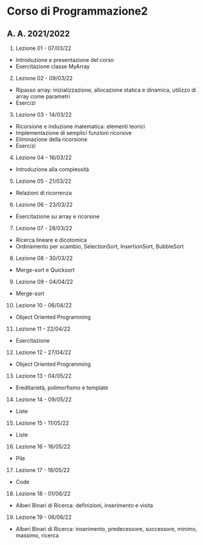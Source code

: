 # Corso di Programmazione2
## A. A. 2021/2022

1. Lezione 01 - 07/03/22
- Introduzione e presentazione del corso
- Esercitazione classe MyArray
2. Lezione 02 - 09/03/22
- Ripasso array: inizializzazione, allocazione statica e dinamica, utilizzo di array come parametri
- Esercizi   
3. Lezione 03 - 14/03/22
- Ricorsione e induzione matematica: elementi teorici
- Implementazione di semplici funzioni ricorsive
- Eliminazione della ricorsione
- Esercizi
4. Lezione 04 - 16/03/22
- Introduzione alla complessità
5. Lezione 05 - 21/03/22
- Relazioni di ricorrenza
6. Lezione 06 - 23/03/22
- Esercitazione su array e ricorsine
7. Lezione 07 - 28/03/22
- Ricerca lineare e dicotomica
- Ordinamento per scambio, SelectionSort, InsertionSort, BubbleSort
8. Lezione 08 - 30/03/22
- Merge-sort e Quicksort
9. Lezione 09 - 04/04/22
- Merge-sort
10. Lezione 10 - 06/04/22
- Object Oriented Programming
11. Lezione 11 - 22/04/22
- Esercitazione
12. Lezione 12 - 27/04/22
- Object Oriented Programming
13. Lezione 13 - 04/05/22
- Ereditarietà, polimorfismo e template
14. Lezione 14 - 09/05/22
- Liste
15. Lezione 15 - 11/05/22
- Liste
16. Lezione 16 - 16/05/22
- Pile
17. Lezione 17 - 18/05/22
- Code 
18. Lezione 18 - 01/06/22
- Alberi Binari di Ricerca: definizioni, inserimento e visita
19. Lezione 19 - 06/06/22
- Alberi Binari di Ricerca: inserimento, predecessore, successore, minimo, massimo, ricerca


